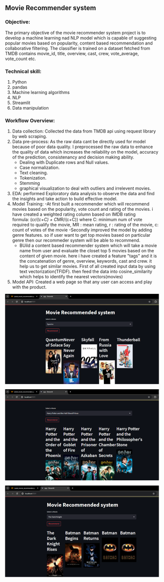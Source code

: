 ## Movie Recommender system

### Objective:
The primary objective of the movie recommender system project is to develop a machine learning nad NLP model which is capable of suggesting popular movies based on popularity, content based recommendation and collaborative filtering. The classifier is trained on a dataset fetched from TMDB contains movie_id, title, overview, cast, crew, vote_average, vote_count etc.

### Technical skill:

1. Python
2. pandas
3. Machine learning algorithms
4. NLP
5. Streamlit
6. Data manipulation

### Workflow Overview:
1. Data collection: Collected the data from TMDB api using request library by web scraping.
2. Data pre-process: As the raw data cant be directly used for model because of poor data quality. I preprocessed the raw data to enhance the quality of data which increases the reliability on the model, accuracy of the prediction, consistenancy and decision making ability.
   - Dealing with Duplicate rows and Null values.
   - Case normalization.
   - Text cleaning.
   - Tokenization.
   - Stemming
   - graphical visualization to deal with outliers and irrelevent movies.    
3. EDA: performed Exploratory data analysis to observe the data and find the insights and take action to build effective model.
4. Model Training:
   -At first built a recommender which will recommend movies based on the popularity, vote count and rating of the movies. i have created a weighted rating column based on IMDB rating   
    formula: (c*r/(c+C) + C*MR/(c+C))
        where C: minimum num of vote required to qualify the movie, MR : mean rating, r : rating of the movie, c: count of votes of the movie
   -Secondly improved the model by adding genre features. so if user want to get top movies based on particular genre then our recommeder system will be able to recommend.
   - BUild a content based recommender system which will take a movie name from user and evaluate the closet top 5 movies based  on the content of given movie. here i have created a 
     feature "tags" and it is the concatenation of genre, overview, keywords, cast and crew. it help us to get similar movies.
     First of all created input data by using text vectorization(TFIDF). then feed the data into cosine_similarity which helps to identify the nearest vectors(movies)
8. Model API: Created a web page so that any user can access and play with the product.



![Uber_analysis_dashboard](https://github.com/rockraj999/MovieRecommenderSystem/blob/main/Screenshot%20(83).png)


![Uber_analysis_dashboard](https://github.com/rockraj999/MovieRecommenderSystem/blob/main/Screenshot%20(84).png)


![Uber_analysis_dashboard](https://github.com/rockraj999/MovieRecommenderSystem/blob/main/Screenshot%20(85).png)

